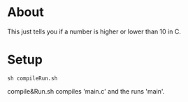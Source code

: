 # About
This just tells you if a number is higher or lower than 10 in C.

# Setup
```shell script
sh compileRun.sh
```

compile&Run.sh compiles 'main.c' and the runs 'main'.
